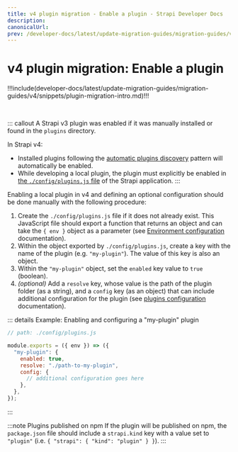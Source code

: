 ```yaml
---
title: v4 plugin migration - Enable a plugin - Strapi Developer Docs
description:
canonicalUrl:
prev: /developer-docs/latest/update-migration-guides/migration-guides/v4/plugin-migration.md
---
```


<!-- TODO: update SEO -->

# v4 plugin migration: Enable a plugin

!!!include(developer-docs/latest/update-migration-guides/migration-guides/v4/snippets/plugin-migration-intro.md)!!!

<br/>

::: callout
A Strapi v3 plugin was enabled if it was manually installed or found in the `plugins` directory.

In Strapi v4:

- Installed plugins following the [automatic plugins discovery](/developer-docs/latest/plugins/plugins-intro.md#automatic-plugins-discovery) pattern will automatically be enabled.
- While developing a local plugin, the plugin must explicitly be enabled in [the `./config/plugins.js` file](/developer-docs/latest/setup-deployment-guides/configurations/optional/plugins.md) of the Strapi application.
:::

Enabling a local plugin in v4 and defining an optional configuration should be done manually with the following procedure:

1. Create the `./config/plugins.js` file if it does not already exist. This JavaScript file should export a function that returns an object and can take the `{ env }` object as a parameter (see [Environment configuration](/developer-docs/latest/setup-deployment-guides/configurations/optional/environment.md) documentation).
2. Within the object exported by `./config/plugins.js`, create a key with the name of the plugin (e.g. `"my-plugin"`). The value of this key is also an object.
3. Within the `"my-plugin"` object, set the `enabled` key value to `true` (boolean).
4. _(optional)_ Add a `resolve` key, whose value is the path of the plugin folder (as a string), and a `config` key (as an object) that can include additional configuration for the plugin (see [plugins configuration](/developer-docs/latest/setup-deployment-guides/configurations/optional/plugins.md) documentation).

::: details Example: Enabling and configuring a "my-plugin" plugin

```js
// path: ./config/plugins.js

module.exports = ({ env }) => ({
  "my-plugin": {
    enabled: true,
    resolve: "./path-to-my-plugin",
    config: {
      // additional configuration goes here
    },
  },
});
```

:::

:::note Plugins published on npm
If the plugin will be published on npm, the `package.json` file should include a `strapi.kind` key with a value set to `"plugin"` (i.e. `{ "strapi": { "kind": "plugin" } }`).
:::
